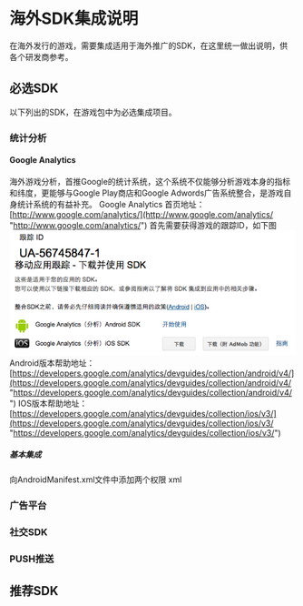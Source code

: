 # 海外SDK集成说明

  在海外发行的游戏，需要集成适用于海外推广的SDK，在这里统一做出说明，供各个研发商参考。

## 必选SDK
  以下列出的SDK，在游戏包中为必选集成项目。
### 统计分析
####   Google Analytics
  海外游戏分析，首推Google的统计系统，这个系统不仅能够分析游戏本身的指标和纬度，更能够与Google Play商店和Google Adwords广告系统整合，是游戏自身统计系统的有益补充。
  Google Analytics 首页地址：[http://www.google.com/analytics/](http://www.google.com/analytics/ "http://www.google.com/analytics/")
  首先需要获得游戏的跟踪ID，如下图
![](DraggedImage.png)
  Android版本帮助地址：[https://developers.google.com/analytics/devguides/collection/android/v4/](https://developers.google.com/analytics/devguides/collection/android/v4/ "https://developers.google.com/analytics/devguides/collection/android/v4/")
  IOS版本帮助地址：[https://developers.google.com/analytics/devguides/collection/ios/v3/](https://developers.google.com/analytics/devguides/collection/ios/v3/ "https://developers.google.com/analytics/devguides/collection/ios/v3/")
#####   基本集成
向AndroidManifest.xml文件中添加两个权限
	xml
		<uses-permission android:name="android.permission.INTERNET" />
	          <uses-permission android:name="android.permission.ACCESS_NETWORK_STATE" />
	
### 广告平台
### 社交SDK
### PUSH推送

## 推荐SDK